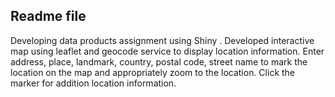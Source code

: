 ## Readme file
Developing data products assignment using Shiny .
Developed interactive map using leaflet and geocode service to display location 
information. Enter address, place, landmark, country, postal code, street name
to mark the location on the map and appropriately zoom to the location. Click the marker for addition location information. 

